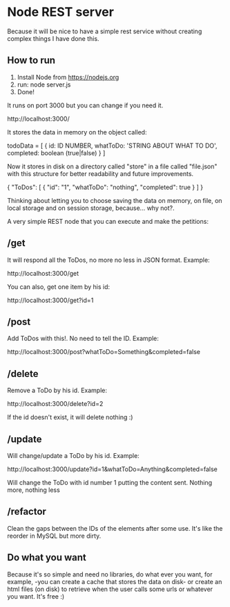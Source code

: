 # Node REST server

Because it will be nice to have a simple rest service without creating complex things I have done this.

## How to run

1. Install Node from https://nodejs.org
2. run: node server.js
3. Done!

It runs on port 3000 but you can change if you need it.

http://localhost:3000/

It stores the data in memory on the object called:

todoData = [
  {
    id: ID NUMBER,
    whatToDo: 'STRING ABOUT WHAT TO DO',
    completed: boolean (true|false)
  }
]

Now it stores in disk on a directory called "store" in a file called "file.json" with this structure for better readability and future improvements.

{
    "ToDos": [
        {
            "id": "1",
            "whatToDo": "nothing",
            "completed": true
        }
    ]
}

Thinking about letting you to choose saving the data on memory, on file, on local storage and on session storage, because... why not?.

A very simple REST node that you can execute and make the petitions:

## /get

It will respond all the ToDos, no more no less in JSON format. Example:

http://localhost:3000/get

You can also, get one item by his id:

http://localhost:3000/get?id=1

## /post

Add ToDos with this!. No need to tell the ID. Example:

http://localhost:3000/post?whatToDo=Something&completed=false

## /delete

Remove a ToDo by his id. Example:

http://localhost:3000/delete?id=2

If the id doesn't exist, it will delete nothing :)

## /update

Will change/update a ToDo by his id. Example:

http://localhost:3000/update?id=1&whatToDo=Anything&completed=false

Will change the ToDo with id number 1 putting the content sent. Nothing more, nothing less

## /refactor

Clean the gaps between the IDs of the elements after some use. It's like the reorder in MySQL but more dirty.

## Do what you want

Because it's so simple and need no libraries, do what ever you want, for example, -you can create a cache that stores the data on disk- or create an html files (on disk) to retrieve when the user calls some urls or whatever you want. It's free :)
